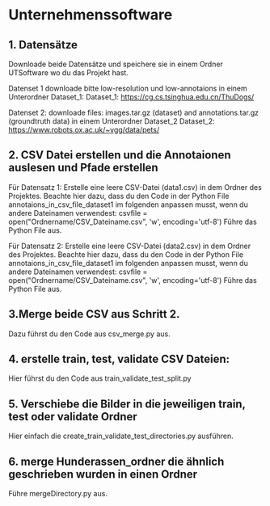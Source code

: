 # Unternehmenssoftware

## 1. Datensätze
Downloade beide Datensätze und speichere sie in einem Ordner UTSoftware wo du das Projekt hast. 

Datenset 1 downloade bitte low-resolution und low-annotaions in einem Unterordner Dataset_1:
Dataset_1: https://cg.cs.tsinghua.edu.cn/ThuDogs/

Datenset 2: downloade files: images.tar.gz (dataset) and annotations.tar.gz (groundtruth data) in einem Unterordner Dataset_2 
Dataset_2: https://www.robots.ox.ac.uk/~vgg/data/pets/

## 2. CSV Datei erstellen und die Annotaionen auslesen und Pfade erstellen 
 Für Datensatz 1: 
 Erstelle eine leere CSV-Datei (data1.csv) in dem Ordner des Projektes. 
 Beachte hier dazu, dass du den Code in der Python File annotaions_in_csv_file_dataset1 im folgenden anpassen musst, wenn du andere Dateinamen verwendest: 
            csvfile = open("Ordnername/CSV_Dateiname.csv", 'w', encoding='utf-8')
 Führe das Python File aus. 
 
 Für Datensatz 2: 
 Erstelle eine leere CSV-Datei (data2.csv) in dem Ordner des Projektes. 
 Beachte hier dazu, dass du den Code in der Python File annotaions_in_csv_file_dataset1 im folgenden anpassen musst, wenn du andere Dateinamen verwendest: 
 csvfile = open("Ordnername/CSV_Dateiname.csv", 'w', encoding='utf-8')
 Führe das Python File aus. 

## 3.Merge beide CSV aus Schritt 2. 
Dazu führst du den Code aus csv_merge.py aus. 


## 4. erstelle train, test, validate CSV Dateien: 
Hier führst du den Code aus train_validate_test_split.py 
 
## 5. Verschiebe die Bilder in die jeweiligen train, test oder validate Ordner 
Hier einfach die create_train_validate_test_directories.py ausführen. 

## 6. merge Hunderassen_ordner die ähnlich geschrieben wurden in einen Ordner 
Führe mergeDirectory.py aus. 

